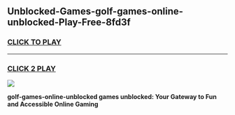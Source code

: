 
## Unblocked-Games-golf-games-online-unblocked-Play-Free-8fd3f
<h3>
<a href="https://premium76.site?title=golf-games-online-unblocked&ref=23A">CLICK TO PLAY</a></h3>
<hr>

<h3>
<a href="https://premium76.site?title=golf-games-online-unblocked&ref=23A">CLICK 2 PLAY</a>
  
</h3>

<a href="https://premium76.site?title=golf-games-online-unblocked&ref=23A"><img src="https://clearcache.store/games.png"></a>


**golf-games-online-unblocked games unblocked: Your Gateway to Fun and Accessible Online Gaming**
